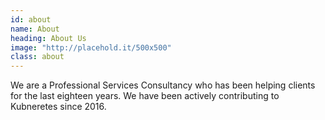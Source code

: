 ```yaml
---
id: about
name: About
heading: About Us
image: "http://placehold.it/500x500"
class: about
---
```


We are a Professional Services Consultancy who has been helping clients for
the last eighteen years.  We have been actively contributing to Kubneretes since
2016.

